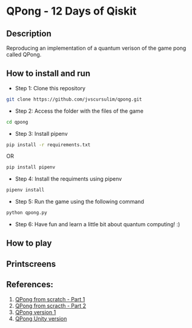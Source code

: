 # QPong - 12 Days of Qiskit

## Description
Reproducing an implementation of a quantum verison of the game pong called QPong.

## How to install and run

* Step 1: Clone this repository
```bash
git clone https://github.com/jvscursulim/qpong.git
```

* Step 2: Access the folder with the files of the game
```bash
cd qpong
```

* Step 3: Install pipenv

```bash
pip install -r requirements.txt
```
OR
```bash
pip install pipenv
```

* Step 4: Install the requiments using pipenv
```bash
pipenv install
```

* Step 5: Run the game using the following command
```bash
python qpong.py
```

* Step 6: Have fun and learn a little bit about quantum computing! :)

## How to play 

## Printscreens

## References:

1. [QPong from scratch - Part 1](https://www.youtube.com/watch?v=C-tCZAC1Qq8&t=6s)
2. [QPong from scracth - Part 2](https://www.youtube.com/watch?v=PYthycN_Tq8&t=3360s)
3. [QPong version 1](https://github.com/qpong/qpong)
4. [QPong Unity version](https://github.com/QPong/QPong-Unity)
